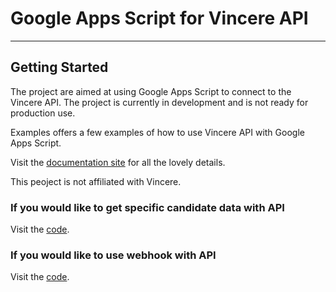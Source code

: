# Google Apps Script for Vincere API
___

## Getting Started

The project are aimed at using Google Apps Script to connect to the Vincere API. The project is currently in development and is not ready for production use.

Examples offers a few examples of how to use Vincere API with Google Apps Script.

Visit the [documentation site](https://api.vincere.io/#tag/Introduction) for all the lovely details.

This peoject is not affiliated with Vincere.

### If you would like to get specific candidate data with API
Visit the [code](https://github.com/hidenari-yuda/vincere-gas/examples/auth).

### If you would like to use webhook with API
Visit the [code](https://github.com/hidenari-yuda/vincere-gas/examples/webhook).